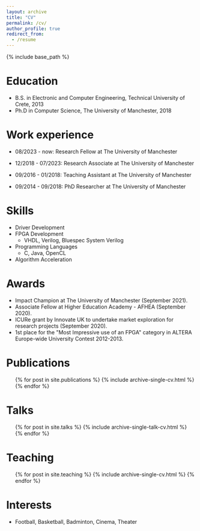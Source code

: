 ```yaml
---
layout: archive
title: "CV"
permalink: /cv/
author_profile: true
redirect_from:
  - /resume
---
```


{% include base_path %}

Education
======
* B.S. in Electronic and Computer Engineering, Technical University of Crete, 2013
* Ph.D in Computer Science, The University of Manchester, 2018

Work experience
======
* 08/2023 - now: Research Fellow at The University of Manchester

* 12/2018 - 07/2023: Research Associate at The University of Manchester

* 09/2016 - 01/2018: Teaching Assistant at The University of Manchester

* 09/2014 - 09/2018: PhD Researcher at The University of Manchester
  
Skills
======
* Driver Development
* FPGA Development
  * VHDL, Verilog, Bluespec System Verilog
* Programming Languages
  * C, Java, OpenCL
* Algorithm Acceleration

Awards
======
* Impact Champion at The University of Manchester (September 2021).
* Associate Fellow at Higher Education Academy - AFHEA (September 2020).
* ICURe grant by Innovate UK to undertake market exploration for research projects (September 2020).
* 1st place for the "Most Impressive use of an FPGA" category in ALTERA Europe-wide University Contest 2012-2013. 

Publications
======
  <ul>{% for post in site.publications %}
    {% include archive-single-cv.html %}
  {% endfor %}</ul>
  
Talks
======
  <ul>{% for post in site.talks %}
    {% include archive-single-talk-cv.html %}
  {% endfor %}</ul>
  
Teaching
======
  <ul>{% for post in site.teaching %}
    {% include archive-single-cv.html %}
  {% endfor %}</ul>
  
<!-- Service and leadership
======
* Currently signed in to 43 different slack teams
-->

Interests
======
* Football, Basketball, Badminton, Cinema, Theater